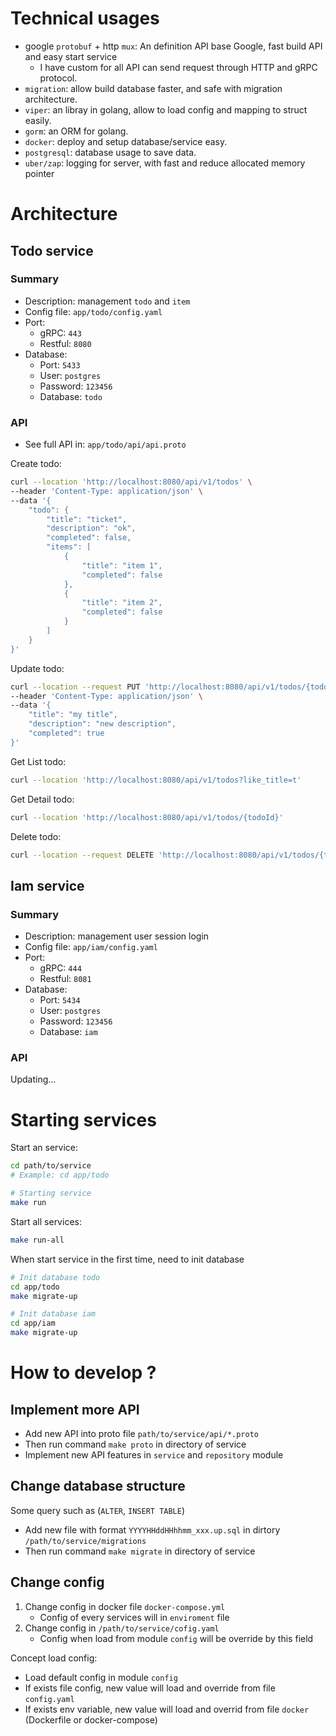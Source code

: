 # Technical usages

- google `protobuf` + http `mux`: An definition API base Google, fast build API and easy start service
  - I have custom for all API can send request through HTTP and gRPC protocol.
- `migration`: allow build database faster, and safe with migration architecture.
- `viper`: an libray in golang, allow to load config and mapping to struct easily.
- `gorm`: an ORM for golang.
- `docker`: deploy and setup database/service easy.
- `postgresql`: database usage to save data.
- `uber/zap`: logging for server, with fast and reduce allocated memory pointer

# Architecture

## Todo service

### Summary
- Description: management `todo` and `item`
- Config file: `app/todo/config.yaml`
- Port:
  - gRPC: `443`
  - Restful: `8080`
- Database:
  - Port: `5433`
  - User: `postgres`
  - Password: `123456`
  - Database: `todo`

### API
- See full API in: `app/todo/api/api.proto`

Create todo:
```bash
curl --location 'http://localhost:8080/api/v1/todos' \
--header 'Content-Type: application/json' \
--data '{
    "todo": {
        "title": "ticket",
        "description": "ok",
        "completed": false,
        "items": [
            {
                "title": "item 1",
                "completed": false
            },
            {
                "title": "item 2",
                "completed": false
            }
        ]
    }
}'
```

Update todo:
```bash
curl --location --request PUT 'http://localhost:8080/api/v1/todos/{todoId}' \
--header 'Content-Type: application/json' \
--data '{
    "title": "my title",
    "description": "new description",
    "completed": true
}'
```

Get List todo:
```bash
curl --location 'http://localhost:8080/api/v1/todos?like_title=t'
```

Get Detail todo:
```bash
curl --location 'http://localhost:8080/api/v1/todos/{todoId}'
```

Delete todo:
```bash
curl --location --request DELETE 'http://localhost:8080/api/v1/todos/{todoId}'
```

## Iam service

### Summary
- Description: management user session login
- Config file: `app/iam/config.yaml`
- Port:
  - gRPC: `444`
  - Restful: `8081`
- Database:
  - Port: `5434`
  - User: `postgres`
  - Password: `123456`
  - Database: `iam`

### API
Updating...


# Starting services

Start an service:
```bash
cd path/to/service
# Example: cd app/todo

# Starting service
make run
```

Start all services:
```bash
make run-all
```

When start service in the first time, need to init database
```bash
# Init database todo
cd app/todo
make migrate-up

# Init database iam
cd app/iam
make migrate-up
```

# How to develop ?

## Implement more API

- Add new API into proto file `path/to/service/api/*.proto`
- Then run command `make proto` in directory of service
- Implement new API features in `service` and `repository` module

## Change database structure
Some query such as (`ALTER`, `INSERT TABLE`)

- Add new file with format `YYYYHHddHHhhmm_xxx.up.sql` in dirtory `/path/to/service/migrations`
- Then run command `make migrate` in directory of service

## Change config

1. Change config in docker file `docker-compose.yml`
   - Config of every services will in `enviroment` file
2. Change config in `/path/to/service/cofig.yaml`
   - Config when load from module `config` will be override by this field

Concept load config:
- Load default config in module `config`
- If exists file config, new value will load and override from file `config.yaml`
- If exists env variable, new value will load and overrid from file `docker` (Dockerfile or docker-compose)